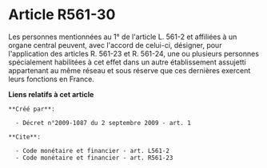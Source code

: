 # Article R561-30

Les personnes mentionnées au 1° de l'article L. 561-2 et affiliées à un organe central peuvent, avec l'accord de celui-ci,
désigner, pour l'application des articles R. 561-23 et R. 561-24, une ou plusieurs personnes spécialement habilitées à cet
effet dans un autre établissement assujetti appartenant au même réseau et sous réserve que ces dernières exercent leurs
fonctions en France.

**Liens relatifs à cet article**

	**Créé par**:

	  - Décret n°2009-1087 du 2 septembre 2009 - art. 1

	**Cite**:

	  - Code monétaire et financier - art. L561-2
	  - Code monétaire et financier - art. R561-23
